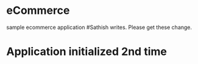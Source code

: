 # eCommerce
sample ecommerce application
#Sathish writes. Please get these change.
# Application initialized 2nd time
